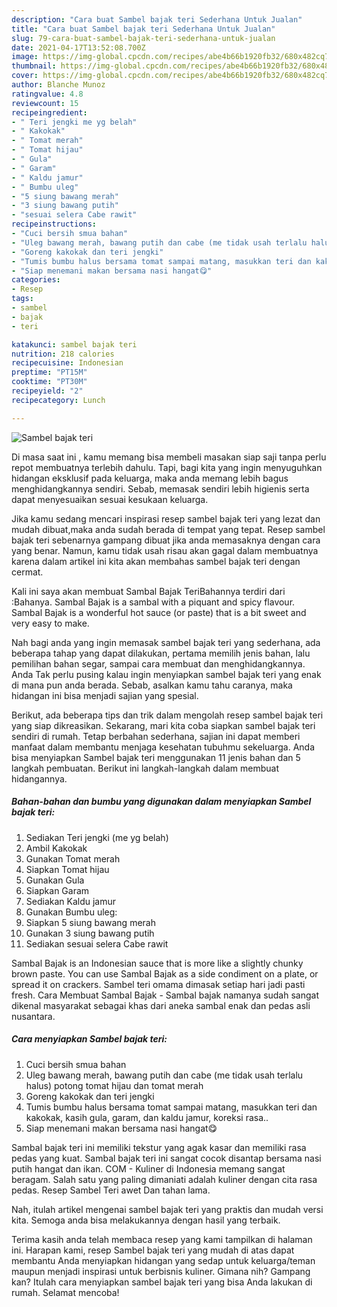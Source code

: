 ```yaml
---
description: "Cara buat Sambel bajak teri Sederhana Untuk Jualan"
title: "Cara buat Sambel bajak teri Sederhana Untuk Jualan"
slug: 79-cara-buat-sambel-bajak-teri-sederhana-untuk-jualan
date: 2021-04-17T13:52:08.700Z
image: https://img-global.cpcdn.com/recipes/abe4b66b1920fb32/680x482cq70/sambel-bajak-teri-foto-resep-utama.jpg
thumbnail: https://img-global.cpcdn.com/recipes/abe4b66b1920fb32/680x482cq70/sambel-bajak-teri-foto-resep-utama.jpg
cover: https://img-global.cpcdn.com/recipes/abe4b66b1920fb32/680x482cq70/sambel-bajak-teri-foto-resep-utama.jpg
author: Blanche Munoz
ratingvalue: 4.8
reviewcount: 15
recipeingredient:
- " Teri jengki me yg belah"
- " Kakokak"
- " Tomat merah"
- " Tomat hijau"
- " Gula"
- " Garam"
- " Kaldu jamur"
- " Bumbu uleg"
- "5 siung bawang merah"
- "3 siung bawang putih"
- "sesuai selera Cabe rawit"
recipeinstructions:
- "Cuci bersih smua bahan"
- "Uleg bawang merah, bawang putih dan cabe (me tidak usah terlalu halus) potong tomat hijau dan tomat merah"
- "Goreng kakokak dan teri jengki"
- "Tumis bumbu halus bersama tomat sampai matang, masukkan teri dan kakokak, kasih gula, garam, dan kaldu jamur, koreksi rasa.."
- "Siap menemani makan bersama nasi hangat😋"
categories:
- Resep
tags:
- sambel
- bajak
- teri

katakunci: sambel bajak teri 
nutrition: 218 calories
recipecuisine: Indonesian
preptime: "PT15M"
cooktime: "PT30M"
recipeyield: "2"
recipecategory: Lunch

---
```



![Sambel bajak teri](https://img-global.cpcdn.com/recipes/abe4b66b1920fb32/680x482cq70/sambel-bajak-teri-foto-resep-utama.jpg)

Di masa  saat ini , kamu memang bisa membeli masakan siap saji tanpa perlu repot membuatnya terlebih dahulu. Tapi, bagi kita yang ingin menyuguhkan hidangan eksklusif pada keluarga, maka anda memang lebih bagus menghidangkannya sendiri. Sebab, memasak sendiri lebih higienis serta dapat menyesuaikan sesuai kesukaan keluarga.

Jika kamu sedang mencari inspirasi resep sambel bajak teri yang lezat dan mudah dibuat,maka anda sudah berada di tempat yang tepat. Resep sambel bajak teri  sebenarnya gampang dibuat jika anda memasaknya dengan cara yang benar. Namun, kamu tidak usah risau akan gagal dalam membuatnya 
karena dalam artikel ini kita akan membahas sambel bajak teri dengan cermat.  

Kali ini saya akan membuat Sambal Bajak TeriBahannya terdiri dari :Bahanya. Sambal Bajak is a sambal with a piquant and spicy flavour. Sambal Bajak is a wonderful hot sauce (or paste) that is a bit sweet and very easy to make.

Nah bagi anda yang ingin memasak sambel bajak teri yang sederhana, ada beberapa tahap yang dapat dilakukan, pertama memilih jenis bahan, lalu pemilihan bahan segar, sampai cara membuat dan menghidangkannya. Anda Tak perlu pusing kalau ingin menyiapkan sambel bajak teri yang enak di mana pun anda berada. Sebab, asalkan kamu  tahu caranya, maka hidangan ini bisa menjadi sajian yang spesial.

Berikut, ada beberapa tips dan trik dalam mengolah resep sambel bajak teri yang siap dikreasikan. Sekarang, mari kita coba siapkan sambel bajak teri sendiri di rumah. Tetap berbahan sederhana, sajian ini dapat memberi manfaat dalam membantu menjaga kesehatan tubuhmu sekeluarga. Anda bisa menyiapkan Sambel bajak teri menggunakan 11 jenis bahan dan 5 langkah pembuatan. Berikut ini langkah-langkah dalam membuat hidangannya.

<!--inarticleads1-->

##### Bahan-bahan dan bumbu yang digunakan dalam menyiapkan Sambel bajak teri:

1. Sediakan  Teri jengki (me yg belah)
1. Ambil  Kakokak
1. Gunakan  Tomat merah
1. Siapkan  Tomat hijau
1. Gunakan  Gula
1. Siapkan  Garam
1. Sediakan  Kaldu jamur
1. Gunakan  Bumbu uleg:
1. Siapkan 5 siung bawang merah
1. Gunakan 3 siung bawang putih
1. Sediakan sesuai selera Cabe rawit


Sambal Bajak is an Indonesian sauce that is more like a slightly chunky brown paste. You can use Sambal Bajak as a side condiment on a plate, or spread it on crackers. Sambel teri omama dimasak setiap hari jadi pasti fresh. Cara Membuat Sambal Bajak - Sambal bajak namanya sudah sangat dikenal masyarakat sebagai khas dari aneka sambal enak dan pedas asli nusantara. 

<!--inarticleads2-->

##### Cara menyiapkan Sambel bajak teri:

1. Cuci bersih smua bahan
1. Uleg bawang merah, bawang putih dan cabe (me tidak usah terlalu halus) potong tomat hijau dan tomat merah
1. Goreng kakokak dan teri jengki
1. Tumis bumbu halus bersama tomat sampai matang, masukkan teri dan kakokak, kasih gula, garam, dan kaldu jamur, koreksi rasa..
1. Siap menemani makan bersama nasi hangat😋


Sambal bajak teri ini memiliki tekstur yang agak kasar dan memiliki rasa pedas yang kuat. Sambal bajak teri ini sangat cocok disantap bersama nasi putih hangat dan ikan. COM - Kuliner di Indonesia memang sangat beragam. Salah satu yang paling dimaniati adalah kuliner dengan cita rasa pedas. Resep Sambel Teri awet Dan tahan lama. 

Nah, itulah artikel mengenai  sambel bajak teri  yang praktis dan mudah versi kita. Semoga anda bisa melakukannya dengan hasil yang terbaik. 

Terima kasih anda telah membaca resep yang kami tampilkan di halaman ini. Harapan kami, resep  Sambel bajak teri yang mudah di atas dapat membantu Anda menyiapkan hidangan yang sedap untuk keluarga/teman maupun menjadi inspirasi untuk berbisnis kuliner. Gimana nih? Gampang kan? Itulah cara menyiapkan sambel bajak teri yang bisa Anda lakukan di rumah. Selamat mencoba!

